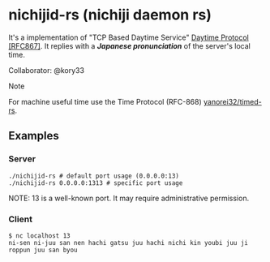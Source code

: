# nichijid-rs (nichiji daemon rs)

It's a implementation of "TCP Based Daytime Service" [Daytime Protocol [RFC867]](https://datatracker.ietf.org/doc/html/rfc867).
It replies with a ***Japanese pronunciation*** of the server's local time.

Collaborator: @kory33

> [!NOTE]
> For machine useful time use the Time Protocol (RFC-868) [yanorei32/timed-rs](https://github.com/yanorei32/timed-rs).

## Examples

### Server

```
./nichijid-rs # default port usage (0.0.0.0:13)
./nichijid-rs 0.0.0.0:1313 # specific port usage
```

NOTE: 13 is a well-known port. It may require administrative permission.

### Client

```
$ nc localhost 13
ni-sen ni-juu san nen hachi gatsu juu hachi nichi kin youbi juu ji roppun juu san byou
```
